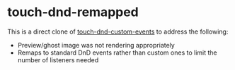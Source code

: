 # touch-dnd-remapped
This is a direct clone of [touch-dnd-custom-events](https://www.npmjs.com/package/touch-dnd-custom-events) to address the following:

- Preview/ghost image was not rendering appropriately
- Remaps to standard DnD events rather than custom ones to limit the number of listeners needed
